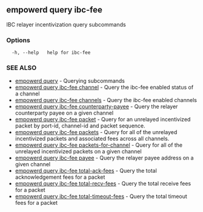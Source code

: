 ## empowerd query ibc-fee

IBC relayer incentivization query subcommands

### Options

```
  -h, --help   help for ibc-fee
```

### SEE ALSO

* [empowerd query](empowerd_query.md)	 - Querying subcommands
* [empowerd query ibc-fee channel](empowerd_query_ibc-fee_channel.md)	 - Query the ibc-fee enabled status of a channel
* [empowerd query ibc-fee channels](empowerd_query_ibc-fee_channels.md)	 - Query the ibc-fee enabled channels
* [empowerd query ibc-fee counterparty-payee](empowerd_query_ibc-fee_counterparty-payee.md)	 - Query the relayer counterparty payee on a given channel
* [empowerd query ibc-fee packet](empowerd_query_ibc-fee_packet.md)	 - Query for an unrelayed incentivized packet by port-id, channel-id and packet sequence.
* [empowerd query ibc-fee packets](empowerd_query_ibc-fee_packets.md)	 - Query for all of the unrelayed incentivized packets and associated fees across all channels.
* [empowerd query ibc-fee packets-for-channel](empowerd_query_ibc-fee_packets-for-channel.md)	 - Query for all of the unrelayed incentivized packets on a given channel
* [empowerd query ibc-fee payee](empowerd_query_ibc-fee_payee.md)	 - Query the relayer payee address on a given channel
* [empowerd query ibc-fee total-ack-fees](empowerd_query_ibc-fee_total-ack-fees.md)	 - Query the total acknowledgement fees for a packet
* [empowerd query ibc-fee total-recv-fees](empowerd_query_ibc-fee_total-recv-fees.md)	 - Query the total receive fees for a packet
* [empowerd query ibc-fee total-timeout-fees](empowerd_query_ibc-fee_total-timeout-fees.md)	 - Query the total timeout fees for a packet

